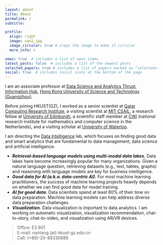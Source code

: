 ```yaml
---
layout: about
title: About
permalink: /
subtitle:

profile:
  align: right
  image: nan2.jpg
  image_circular: true # crops the image to make it circular
  more_info: >

news: true  # includes a list of news items
latest_posts: false  # includes a list of the newest posts
selected_papers: true # includes a list of papers marked as "selected={true}"
social: true  # includes social icons at the bottom of the page
---
```


I am an associate professor at <a href="http://dsa.hkust-gz.edu.cn/">Data Science and Analytics Thrust</a>, <a href="https://www.hkust-gz.edu.cn/academics/hubs-and-thrust-areas/information-hub/">Information Hub</a>, <a href="http://hkust-gz.edu.cn/">Hong Kong University of Science and Technology (Guangzhou)</a>. 

Before joining HKUST(GZ), I worked as a senior scientist at <a href="https://www.hbku.edu.qa/en/qcri/about">Qatar Computing Research Institute</a>, a visiting scientist at <a href="https://www.csail.mit.edu/">MIT CSAIL</a>, a research fellow at <a href="https://www.ed.ac.uk/">University of Edinburgh</a>, a scientific staff member at <a href="https://www.cwi.nl/en/">CWI</a> (national research institute for mathematics and computer science in the Netherlands), and a visiting scholar at <a href="https://uwaterloo.ca/">University of Waterloo</a>.


I am directing the <a href=""> Data Intelligence</a> lab, which focuses on finding good data and smart analytics that are fundamental to data management, data science and artificial intelligence. 

<ul>
  <li>
    <em><strong>Retrieval-based language models using multi-modal data lakes.</strong></em>
    Data lakes have become increasingly popular for many organizations. Given a natural language question, retrieving datasets (e.g., text, tables, graphs) and reasoning with language models are key for business intelligence.
  </li>
  <li>
    <em><strong>Good data for AI (a.k.a. data-centric AI).</strong></em>
    For most machine learning practitioners, the success of machine learning projects heavily depends on whether we can find good data for model training.
  </li>
  <li>
    <em><strong>AI for good data.</strong></em>
    Data scientists spend at least 80% of their time on data preparation. Machine learning models can help address diverse data preparation challenges.
  </li>
  <li>
    <em><strong>Visualization.</strong></em>
    Data visualization is important to data analytics. I am working on automatic visualization, visualization recommendation, chat-to-story, chat-to-video, and visualization using AR/VR devices.
  </li>
</ul>

> Office: E3 601 
> <br>E-mail: nantang (at) hkust-gz.edu.cn
> <br>Call: (+86)-20-88330888